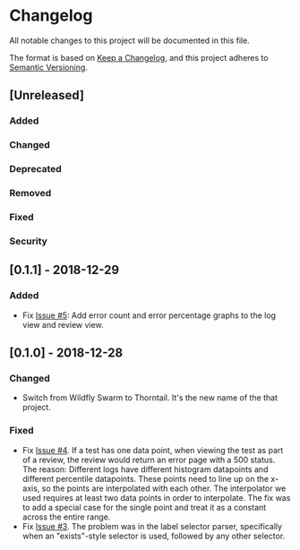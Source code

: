 # Changelog
All notable changes to this project will be documented in this file.

The format is based on [Keep a Changelog](https://keepachangelog.com/en/1.0.0/),
and this project adheres to [Semantic Versioning](https://semver.org/spec/v2.0.0.html).

## [Unreleased]
### Added
### Changed
### Deprecated
### Removed
### Fixed
### Security

## [0.1.1] - 2018-12-29
### Added
- Fix [Issue #5](https://github.com/redsaz/lognition/issues/5): Add error
  count and error percentage graphs to the log view and review view.

## [0.1.0] - 2018-12-28
### Changed
- Switch from Wildfly Swarm to Thorntail. It's the new name of the that
  project.
### Fixed
- Fix [Issue #4](https://github.com/redsaz/lognition/issues/4). If a test 
  has one data point, when viewing the test as part of a review, the
  review would return an error page with a 500 status. The reason:
  Different logs have different histogram datapoints and different
  percentile datapoints. These points need to line up on the x-axis, so
  the points are interpolated with each other. The interpolator we used
  requires at least two data points in order to interpolate. The fix was
  to add a special case for the single point and treat it as a constant
  across the entire range.
- Fix [Issue #3](https://github.com/redsaz/lognition/issues/3). The
  problem was in the label selector parser, specifically when an
  "exists"-style selector is used, followed by any other selector.

